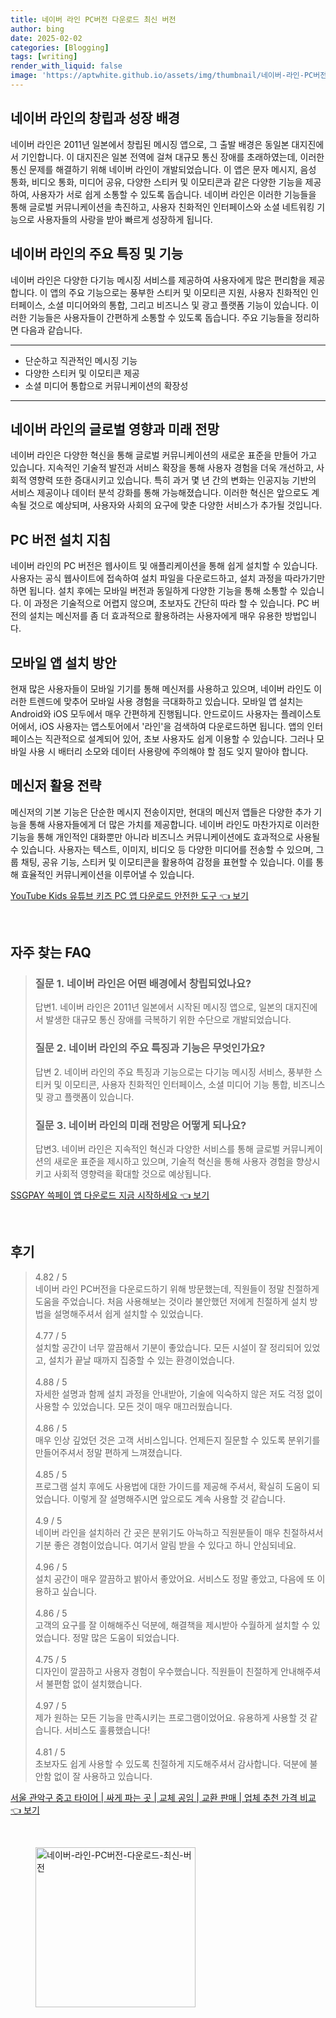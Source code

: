 ```yaml
---
title: 네이버 라인 PC버전 다운로드 최신 버전
author: bing
date: 2025-02-02
categories: [Blogging]
tags: [writing]
render_with_liquid: false
image: 'https://aptwhite.github.io/assets/img/thumbnail/네이버-라인-PC버전-다운로드-최신-버전.webp'
---
```



<h2 id='네이버 라인의 창립과 성장 배경'>네이버 라인의 창립과 성장 배경</h2>

<p>네이버 라인은 2011년 일본에서 창립된 메시징 앱으로, 그 출발 배경은 동일본 대지진에서 기인합니다. 이 대지진은 일본 전역에 걸쳐 대규모 통신 장애를 초래하였는데, 이러한 통신 문제를 해결하기 위해 네이버 라인이 개발되었습니다. 이 앱은 문자 메시지, 음성 통화, 비디오 통화, 미디어 공유, 다양한 스티커 및 이모티콘과 같은 다양한 기능을 제공하여, 사용자가 서로 쉽게 소통할 수 있도록 돕습니다. 네이버 라인은 이러한 기능들을 통해 글로벌 커뮤니케이션을 촉진하고, 사용자 친화적인 인터페이스와 소셜 네트워킹 기능으로 사용자들의 사랑을 받아 빠르게 성장하게 됩니다.</p>

<h2 id='네이버 라인의 주요 특징 및 기능'>네이버 라인의 주요 특징 및 기능</h2>

<p>네이버 라인은 다양한 다기능 메시징 서비스를 제공하여 사용자에게 많은 편리함을 제공합니다. 이 앱의 주요 기능으로는 풍부한 스티커 및 이모티콘 지원, 사용자 친화적인 인터페이스, 소셜 미디어와의 통합, 그리고 비즈니스 및 광고 플랫폼 기능이 있습니다. 이러한 기능들은 사용자들이 간편하게 소통할 수 있도록 돕습니다. 주요 기능들을 정리하면 다음과 같습니다.</p>

<hr />

<ul>
    <li>단순하고 직관적인 메시징 기능</li>
    <li>다양한 스티커 및 이모티콘 제공</li>
    <li>소셜 미디어 통합으로 커뮤니케이션의 확장성</li>
</ul>

<hr />

<h2 id='네이버 라인의 글로벌 영향과 미래 전망'>네이버 라인의 글로벌 영향과 미래 전망</h2>

<p>네이버 라인은 다양한 혁신을 통해 글로벌 커뮤니케이션의 새로운 표준을 만들어 가고 있습니다. 지속적인 기술적 발전과 서비스 확장을 통해 사용자 경험을 더욱 개선하고, 사회적 영향력 또한 증대시키고 있습니다. 특히 과거 몇 년 간의 변화는 인공지능 기반의 서비스 제공이나 데이터 분석 강화를 통해 가능해졌습니다. 이러한 혁신은 앞으로도 계속될 것으로 예상되며, 사용자와 사회의 요구에 맞춘 다양한 서비스가 추가될 것입니다.</p>

<h2 id='PC 버전 설치 지침'>PC 버전 설치 지침</h2>

<p>네이버 라인의 PC 버전은 웹사이트 및 애플리케이션을 통해 쉽게 설치할 수 있습니다. 사용자는 공식 웹사이트에 접속하여 설치 파일을 다운로드하고, 설치 과정을 따라가기만 하면 됩니다. 설치 후에는 모바일 버전과 동일하게 다양한 기능을 통해 소통할 수 있습니다. 이 과정은 기술적으로 어렵지 않으며, 초보자도 간단히 따라 할 수 있습니다. PC 버전의 설치는 메신저를 좀 더 효과적으로 활용하려는 사용자에게 매우 유용한 방법입니다.</p>

<h2 id='모바일 앱 설치 방안'>모바일 앱 설치 방안</h2>

<p>현재 많은 사용자들이 모바일 기기를 통해 메신저를 사용하고 있으며, 네이버 라인도 이러한 트렌드에 맞추어 모바일 사용 경험을 극대화하고 있습니다. 모바일 앱 설치는 Android와 iOS 모두에서 매우 간편하게 진행됩니다. 안드로이드 사용자는 플레이스토어에서, iOS 사용자는 앱스토어에서 '라인'을 검색하여 다운로드하면 됩니다. 앱의 인터페이스는 직관적으로 설계되어 있어, 초보 사용자도 쉽게 이용할 수 있습니다. 그러나 모바일 사용 시 배터리 소모와 데이터 사용량에 주의해야 할 점도 잊지 말아야 합니다.</p>

<h2 id='메신저 활용 전략'>메신저 활용 전략</h2>

<p>메신저의 기본 기능은 단순한 메시지 전송이지만, 현대의 메신저 앱들은 다양한 추가 기능을 통해 사용자들에게 더 많은 가치를 제공합니다. 네이버 라인도 마찬가지로 이러한 기능을 통해 개인적인 대화뿐만 아니라 비즈니스 커뮤니케이션에도 효과적으로 사용될 수 있습니다. 사용자는 텍스트, 이미지, 비디오 등 다양한 미디어를 전송할 수 있으며, 그룹 채팅, 공유 기능, 스티커 및 이모티콘을 활용하여 감정을 표현할 수 있습니다. 이를 통해 효율적인 커뮤니케이션을 이루어낼 수 있습니다.</p>

<p> </p>
<p><a class="click-button" title="YouTube Kids 유튜브 키즈 PC 앱 다운로드 안전한 도구" href="https://aptwhite.github.io/posts/YouTube-Kids-%EC%9C%A0%ED%8A%9C%EB%B8%8C-%ED%82%A4%EC%A6%88-PC-%EC%95%B1-%EB%8B%A4%EC%9A%B4%EB%A1%9C%EB%93%9C-%EC%95%88%EC%A0%84%ED%95%9C-%EB%8F%84%EA%B5%AC/" rel="dofollow">YouTube Kids 유튜브 키즈 PC 앱 다운로드 안전한 도구 👈 보기</a></p><br>
<h2 id='자주_찾는_FAQ'>자주 찾는 FAQ</h2>
<div itemscope="" itemtype="https://schema.org/FAQPage"> 
<blockquote> 
<div itemscope="" itemprop="mainEntity" itemtype="https://schema.org/Question"> 
<h3 itemprop="name">질문 1. 네이버 라인은 어떤 배경에서 창립되었나요?</h3> 
<div itemscope="" itemprop="acceptedAnswer" itemtype="https://schema.org/Answer"> 
<span itemprop="text"> 
<p>답변1. 네이버 라인은 2011년 일본에서 시작된 메시징 앱으로, 일본의 대지진에서 발생한 대규모 통신 장애를 극복하기 위한 수단으로 개발되었습니다.</p> 
</span> 
</div> 
</div> 
<div itemscope="" itemprop="mainEntity" itemtype="https://schema.org/Question"> 
<h3 itemprop="name">질문 2. 네이버 라인의 주요 특징과 기능은 무엇인가요?</h3> 
<div itemscope="" itemprop="acceptedAnswer" itemtype="https://schema.org/Answer"> 
<span itemprop="text"> 
<p>답변 2. 네이버 라인의 주요 특징과 기능으로는 다기능 메시징 서비스, 풍부한 스티커 및 이모티콘, 사용자 친화적인 인터페이스, 소셜 미디어 기능 통합, 비즈니스 및 광고 플랫폼이 있습니다.</p> 
</span> 
</div> 
</div> 
<div itemscope="" itemprop="mainEntity" itemtype="https://schema.org/Question"> 
<h3 itemprop="name">질문 3. 네이버 라인의 미래 전망은 어떻게 되나요?</h3> 
<div itemscope="" itemprop="acceptedAnswer" itemtype="https://schema.org/Answer"> 
<span itemprop="text"> 
<p>답변3. 네이버 라인은 지속적인 혁신과 다양한 서비스를 통해 글로벌 커뮤니케이션의 새로운 표준을 제시하고 있으며, 기술적 혁신을 통해 사용자 경험을 향상시키고 사회적 영향력을 확대할 것으로 예상됩니다.</p> 
</span> 
</div> 
</div> 
</blockquote> 
</div>
<p><a class="click-button" title="SSGPAY 쓱페이 앱 다운로드 지금 시작하세요" href="https://aptwhite.github.io/posts/SSGPAY-%EC%93%B1%ED%8E%98%EC%9D%B4-%EC%95%B1-%EB%8B%A4%EC%9A%B4%EB%A1%9C%EB%93%9C-%EC%A7%80%EA%B8%88-%EC%8B%9C%EC%9E%91%ED%95%98%EC%84%B8%EC%9A%94/" rel="dofollow">SSGPAY 쓱페이 앱 다운로드 지금 시작하세요 👈 보기</a></p><br>
<h2 id='후기'>후기</h2>
<div itemscope itemtype="https://schema.org/Product">
  <blockquote>
  <div itemprop="review" itemscope itemtype="https://schema.org/Review">
      <div itemprop="reviewRating" itemscope itemtype="https://schema.org/Rating"> <span itemprop="ratingValue">4.82</span> / <span itemprop="bestRating">5</span> </div>
      <span itemprop="reviewBody">네이버 라인 PC버전을 다운로드하기 위해 방문했는데, 직원들이 정말 친절하게 도움을 주었습니다. 처음 사용해보는 것이라 불안했던 저에게 친절하게 설치 방법을 설명해주셔서 쉽게 설치할 수 있었습니다.</span>
  </div>
  <br>
  <div itemprop="review" itemscope itemtype="https://schema.org/Review">
      <div itemprop="reviewRating" itemscope itemtype="https://schema.org/Rating"> <span itemprop="ratingValue">4.77</span> / <span itemprop="bestRating">5</span> </div>
      <span itemprop="reviewBody">설치할 공간이 너무 깔끔해서 기분이 좋았습니다. 모든 시설이 잘 정리되어 있었고, 설치가 끝날 때까지 집중할 수 있는 환경이었습니다.</span>
  </div>
  <br>
  <div itemprop="review" itemscope itemtype="https://schema.org/Review">
      <div itemprop="reviewRating" itemscope itemtype="https://schema.org/Rating"> <span itemprop="ratingValue">4.88</span> / <span itemprop="bestRating">5</span> </div>
      <span itemprop="reviewBody">자세한 설명과 함께 설치 과정을 안내받아, 기술에 익숙하지 않은 저도 걱정 없이 사용할 수 있었습니다. 모든 것이 매우 매끄러웠습니다.</span>
  </div>
  <br>
  <div itemprop="review" itemscope itemtype="https://schema.org/Review">
      <div itemprop="reviewRating" itemscope itemtype="https://schema.org/Rating"> <span itemprop="ratingValue">4.86</span> / <span itemprop="bestRating">5</span> </div>
      <span itemprop="reviewBody">매우 인상 깊었던 것은 고객 서비스입니다. 언제든지 질문할 수 있도록 분위기를 만들어주셔서 정말 편하게 느껴졌습니다.</span>
  </div>
  <br>
  <div itemprop="review" itemscope itemtype="https://schema.org/Review">
      <div itemprop="reviewRating" itemscope itemtype="https://schema.org/Rating"> <span itemprop="ratingValue">4.85</span> / <span itemprop="bestRating">5</span> </div>
      <span itemprop="reviewBody">프로그램 설치 후에도 사용법에 대한 가이드를 제공해 주셔서, 확실히 도움이 되었습니다. 이렇게 잘 설명해주시면 앞으로도 계속 사용할 것 같습니다.</span>
  </div>
  <br>
  <div itemprop="review" itemscope itemtype="https://schema.org/Review">
      <div itemprop="reviewRating" itemscope itemtype="https://schema.org/Rating"> <span itemprop="ratingValue">4.9</span> / <span itemprop="bestRating">5</span> </div>
      <span itemprop="reviewBody">네이버 라인을 설치하러 간 곳은 분위기도 아늑하고 직원분들이 매우 친절하셔서 기분 좋은 경험이었습니다. 여기서 알림 받을 수 있다고 하니 안심되네요.</span>
  </div>
  <br>
  <div itemprop="review" itemscope itemtype="https://schema.org/Review">
      <div itemprop="reviewRating" itemscope itemtype="https://schema.org/Rating"> <span itemprop="ratingValue">4.96</span> / <span itemprop="bestRating">5</span> </div>
      <span itemprop="reviewBody">설치 공간이 매우 깔끔하고 밝아서 좋았어요. 서비스도 정말 좋았고, 다음에 또 이용하고 싶습니다.</span>
  </div>
  <br>
  <div itemprop="review" itemscope itemtype="https://schema.org/Review">
      <div itemprop="reviewRating" itemscope itemtype="https://schema.org/Rating"> <span itemprop="ratingValue">4.86</span> / <span itemprop="bestRating">5</span> </div>
      <span itemprop="reviewBody">고객의 요구를 잘 이해해주신 덕분에, 해결책을 제시받아 수월하게 설치할 수 있었습니다. 정말 많은 도움이 되었습니다.</span>
  </div>
  <br>
  <div itemprop="review" itemscope itemtype="https://schema.org/Review">
      <div itemprop="reviewRating" itemscope itemtype="https://schema.org/Rating"> <span itemprop="ratingValue">4.75</span> / <span itemprop="bestRating">5</span> </div>
      <span itemprop="reviewBody">디자인이 깔끔하고 사용자 경험이 우수했습니다. 직원들이 친절하게 안내해주셔서 불편함 없이 설치했습니다.</span>
  </div>
  <br>
  <div itemprop="review" itemscope itemtype="https://schema.org/Review">
      <div itemprop="reviewRating" itemscope itemtype="https://schema.org/Rating"> <span itemprop="ratingValue">4.97</span> / <span itemprop="bestRating">5</span> </div>
      <span itemprop="reviewBody">제가 원하는 모든 기능을 만족시키는 프로그램이었어요. 유용하게 사용할 것 같습니다. 서비스도 훌륭했습니다!</span>
  </div>
  <br>
  <div itemprop="review" itemscope itemtype="https://schema.org/Review">
      <div itemprop="reviewRating" itemscope itemtype="https://schema.org/Rating"> <span itemprop="ratingValue">4.81</span> / <span itemprop="bestRating">5</span> </div>
      <span itemprop="reviewBody">초보자도 쉽게 사용할 수 있도록 친절하게 지도해주셔서 감사합니다. 덕분에 불안함 없이 잘 사용하고 있습니다.</span>
  </div>
  </blockquote>
</div>
<p><a class="click-button" title="서울 관악구 중고 타이어 | 싸게 파는 곳 | 교체 공임 | 교환 판매 | 업체 추천 가격 비교" href="https://aptwhite.github.io/posts/%EC%84%9C%EC%9A%B8-%EA%B4%80%EC%95%85%EA%B5%AC-%EC%A4%91%EA%B3%A0-%ED%83%80%EC%9D%B4%EC%96%B4-%EC%8B%B8%EA%B2%8C-%ED%8C%8C%EB%8A%94-%EA%B3%B3-%EA%B5%90%EC%B2%B4-%EA%B3%B5%EC%9E%84-%EA%B5%90%ED%99%98-%ED%8C%90%EB%A7%A4-%EC%97%85%EC%B2%B4-%EC%B6%94%EC%B2%9C-%EA%B0%80%EA%B2%A9-%EB%B9%84%EA%B5%90/" rel="dofollow">서울 관악구 중고 타이어 | 싸게 파는 곳 | 교체 공임 | 교환 판매 | 업체 추천 가격 비교 👈 보기</a></p><br>
<figure class="image"><img src="https://aptwhite.github.io/assets/img/thumbnail/네이버-라인-PC버전-다운로드-최신-버전.webp" alt="네이버-라인-PC버전-다운로드-최신-버전" width="256" height="256"></figure>